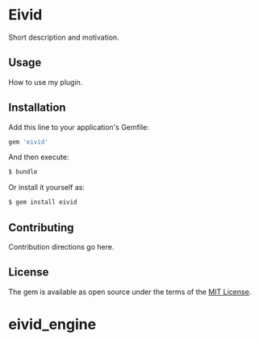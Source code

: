 # Eivid
Short description and motivation.

## Usage
How to use my plugin.

## Installation
Add this line to your application's Gemfile:

```ruby
gem 'eivid'
```

And then execute:
```bash
$ bundle
```

Or install it yourself as:
```bash
$ gem install eivid
```

## Contributing
Contribution directions go here.

## License
The gem is available as open source under the terms of the [MIT License](https://opensource.org/licenses/MIT).
# eivid_engine
